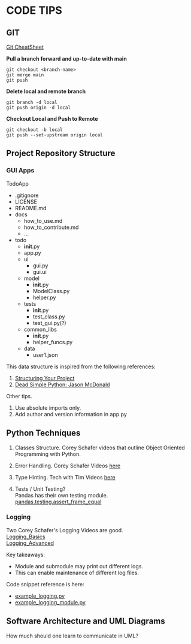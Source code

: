 # CODE TIPS

## GIT

[Git CheatSheet](https://education.github.com/git-cheat-sheet-education.pdf)

**Pull a branch forward and up-to-date with main**
``` 
git checkout <branch-name>
git merge main
git push
```

**Delete local and remote branch**
```
git branch -d local
git push origin -d local
```

**Checkout Local and Push to Remote**
```
git checkout -b local
git push --set-upstream origin local
```

## Project Repository Structure 
### GUI Apps
TodoApp
- .gitignore
- LICENSE
- README.md
- docs
    - how_to_use.md
    - how_to_contribute.md
    - ...
- todo
    - __init__.py
    - app.py
    - ui
        - gui.py
        - gui.ui
    - model
        - __init__.py
        - ModelClass.py
        - helper.py
    - tests
        - __init__.py
        - test_class.py
        - test_gui.py(?)
    - common_libs
        - __init__.py
        - helper_funcs.py
    - data
        - user1.json

This data structure is inspired from the following references:  
1. [Structuring Your Project](https://docs.python-guide.org/writing/structure/)
2. [Dead Simple Python: Jason McDonald](https://dev.to/codemouse92/dead-simple-python-project-structure-and-imports-38c6)
    
Other tips.
1. Use absolute imports only.  
2. Add author and version information in app.py 

## Python Techniques
1. Classes Structure. Corey Schafer videos that outline Object Oriented Programming with Python. 
2. Error Handling.  Corey Schafer Videos [here](https://www.youtube.com/watch?v=NIWwJbo-9_8)
3. Type Hinting. Tech with Tim Videos [here](https://www.youtube.com/watch?v=QORvB-_mbZ0)

4. Tests / Unit Testing?  
Pandas has their own testing module. [pandas.testing.assert_frame_equal](https://pandas.pydata.org/pandas-docs/stable/reference/api/pandas.testing.assert_frame_equal.html) 

### Logging
Two Corey Schafer's Logging Videos are good.  
[Logging_Basics](https://www.youtube.com/watch?v=-ARI4Cz-awo&t=0s)  
[Logging_Advanced](https://www.youtube.com/watch?v=jxmzY9soFXg)  

Key takeaways:  
- Module and submodule may print out different logs.
- This can enable maintenance of different log files.  

Code snippet reference is here:  
- [example_logging.py](snippets/example_logging.py)
- [example_logging_module.py](snippets/example_logging_module.py)

## Software Architecture and UML Diagrams
How much should one learn to communicate in UML? 